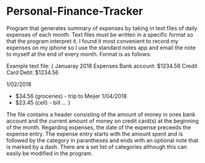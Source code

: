 # Personal-Finance-Tracker
Program that generates summary of expenses by taking in text files of daily expenses of each month. 
Text files must be written in a specific format so that the program interpret it. I found it most convenient to record my expenses on my iphone so I use the standard notes app and email the note to myself at the end of every month. Format is as follows:

Example text file:
{
Januaray 2018 Expenses
Bank account: $1234.56
Credit Card Debt: $1234.56

1/02/2018
  - $34.56 (groceries) - trip to Meijer
1/04/2018
  - $23.45 (cell) - bill
...
}

The file contains a header consisting of the amount of money in ones bank account and the current amount of money on credit card(s) at the beginning of the month. Regarding expenses, the date of the expense preceeds the expense entry. The expense entry starts with the amount spent and is followed by the category in parantheses and ends with an optional note that is marked by a dash. There are a set list of categories although this can easily be modified in the program.
